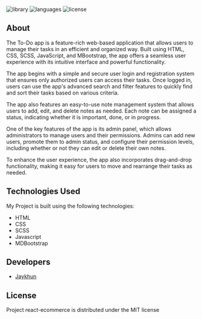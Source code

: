 <p align="center">
<!--       <img src="https://i.imgur.com/JrkfuHR.png"> -->
</p>

<p>
   <img src="https://img.shields.io/badge/library-mdbootstrap%20v6.0.0-%233583D5" alt="library">
   <img src="https://img.shields.io/badge/languages-javascript-%23E9D44D" alt="languages">
   <img src="https://img.shields.io/badge/license-MIT-%23A10000" alt="license">
</p>

## About

The To-Do app is a feature-rich web-based application that allows users to manage their tasks in an efficient and organized way. Built using HTML, CSS, SCSS, JavaScript, and MBootstrap, the app offers a seamless user experience with its intuitive interface and powerful functionality.

The app begins with a simple and secure user login and registration system that ensures only authorized users can access their tasks. Once logged in, users can use the app's advanced search and filter features to quickly find and sort their tasks based on various criteria.

The app also features an easy-to-use note management system that allows users to add, edit, and delete notes as needed. Each note can be assigned a status, indicating whether it is important, done, or in progress.

One of the key features of the app is its admin panel, which allows administrators to manage users and their permissions. Admins can add new users, promote them to admin status, and configure their permission levels, including whether or not they can edit or delete their own notes.

To enhance the user experience, the app also incorporates drag-and-drop functionality, making it easy for users to move and rearrange their tasks as needed. 

## Technologies Used
My Project is built using the following technologies:

- HTML
- CSS
- SCSS
- Javascript
- MDBootstrap

## Developers

- [Jaykhun](https://github.com/Jaykhun)

## License

Project react-ecommerce is distributed under the MIT license
